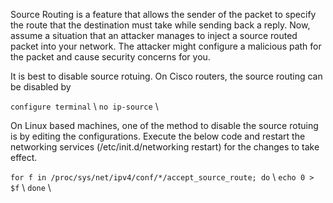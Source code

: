 Source Routing is a feature that allows the sender of the packet to specify the route that the destination must take while sending back a reply. Now, assume a situation that an attacker manages to inject a source routed packet into your network. The attacker might configure a malicious path for the packet and cause security concerns for you.

It is best to disable source rotuing. On Cisco routers, the source routing can be disabled by

`configure terminal` \\
`no ip-source` \\

On Linux based machines, one of the method to disable the source rotuing is by editing the configurations.
Execute the below code and restart the networking services (/etc/init.d/networking restart) for the changes to take effect.

`for f in /proc/sys/net/ipv4/conf/*/accept_source_route; do` \\
    `echo 0 > $f` \\
`done` \\